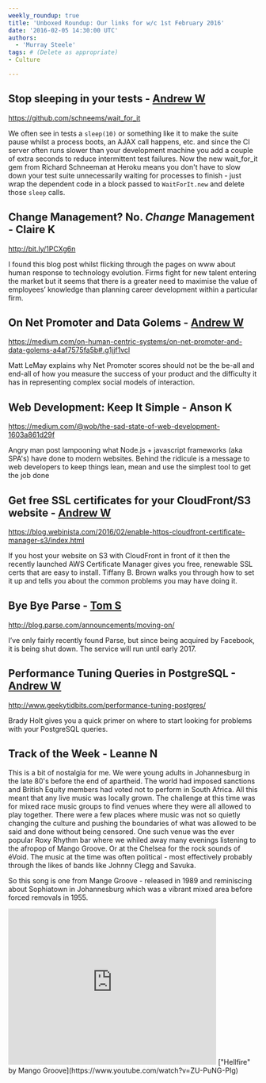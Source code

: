 ```yaml
---
weekly_roundup: true
title: 'Unboxed Roundup: Our links for w/c 1st February 2016'
date: '2016-02-05 14:30:00 UTC'
authors:
  - 'Murray Steele'
tags: # (Delete as appropriate)
- Culture

---
```


## Stop sleeping in your tests - [Andrew W](/team#andrew-white)

https://github.com/schneems/wait_for_it

We often see in tests a `sleep(10)` or something like it to make the suite pause whilst a process boots, an AJAX call happens, etc. and since the CI server often runs slower than your development machine you add a couple of extra seconds to reduce intermittent test failures. Now the new wait_for_it gem from Richard Schneeman at Heroku means you don't have to slow down your test suite unnecessarily waiting for processes to finish - just wrap the dependent code in a block passed to `WaitForIt.new` and delete those `sleep` calls.


## Change Management? No. ​_Change_​ Management - Claire K

http://bit.ly/1PCXg6n

I found this blog post whilst flicking through the pages on www about human response to technology evolution. Firms fight for new talent entering the market but it seems that  there is a greater need to maximise the value of employees’ knowledge than planning career development within a particular firm.

## On Net Promoter and Data Golems - [Andrew W](/team#andrew-white)

https://medium.com/on-human-centric-systems/on-net-promoter-and-data-golems-a4af7575fa5b#.g1jjf1vcl

Matt LeMay explains why Net Promoter scores should not be the be-all and end-all of how you measure the success of your product and the difficulty it has in representing complex social models of interaction.

## Web Development: Keep It Simple - Anson K

https://medium.com/@wob/the-sad-state-of-web-development-1603a861d29f

Angry man post lampooning what Node.js + javascript frameworks (aka SPA's) have done to modern websites. Behind the ridicule is a message to web developers to keep things lean, mean and use the simplest tool to get the job done

## Get free SSL certificates for your CloudFront/S3 website - [Andrew W](/team#andrew-white)

https://blog.webinista.com/2016/02/enable-https-cloudfront-certificate-manager-s3/index.html

If you host your website on S3 with CloudFront in front of it then the recently launched AWS Certificate Manager gives you free, renewable SSL certs that are easy to install. Tiffany B. Brown walks you through how to set it up and tells you about the common problems you may have doing it.

## Bye Bye Parse - [Tom S](/team#tom-sabin)

http://blog.parse.com/announcements/moving-on/

I’ve only fairly recently found Parse, but since being acquired by Facebook, it is being shut down. The service will run until early 2017.

## Performance Tuning Queries in PostgreSQL - [Andrew W](/team#andrew-white)

http://www.geekytidbits.com/performance-tuning-postgres/

Brady Holt gives you a quick primer on where to start looking for problems with your PostgreSQL queries.

## Track of the Week - Leanne N

This is a bit of nostalgia for me. We were young adults in Johannesburg in the late 80's before the end of apartheid. The world had imposed sanctions and British Equity members had voted not to perform in South Africa. All this meant that any live music was locally grown. The challenge at this time was for mixed race music groups to find venues where they were all allowed to play together. There were a few places where music was not so quietly changing the culture and pushing the boundaries of what was allowed to be said and done without being censored. One such venue was the ever popular Roxy Rhythm bar where we whiled away many evenings listening to the afropop of Mango Groove. Or at the Chelsea for the rock sounds of éVoid. The music at the time was often political - most effectively probably through the likes of bands like Johnny Clegg and Savuka.

So this song is one from Mange Groove - released in 1989 and reminiscing about Sophiatown in Johannesburg which was a vibrant mixed area before forced removals in 1955.

<iframe width="420" height="315" src="https://www.youtube.com/embed/ZU-PuNG-PIg" frameborder="0" allowfullscreen></iframe>
["Hellfire" by Mango Groove](https://www.youtube.com/watch?v=ZU-PuNG-PIg)
